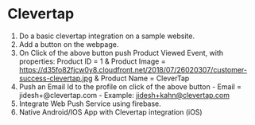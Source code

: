 # Clevertap

1. Do a basic clevertap integration on a sample website.
2. Add a button on the webpage.
3. On Click of the above button push Product Viewed Event, with properties: Product ID = 1 & Product Image = https://d35fo82fjcw0y8.cloudfront.net/2018/07/26020307/customer-success-clevertap.jpg & Product Name = CleverTap
4. Push an Email Id to the profile on click of the above button - Email = jidesh+<YOUR EMAIL ID>@clevertap.com - Example: jidesh+kahn@clevertap.com
5. Integrate Web Push Service using firebase.
6. Native Android/IOS App with Clevertap integration (iOS)

